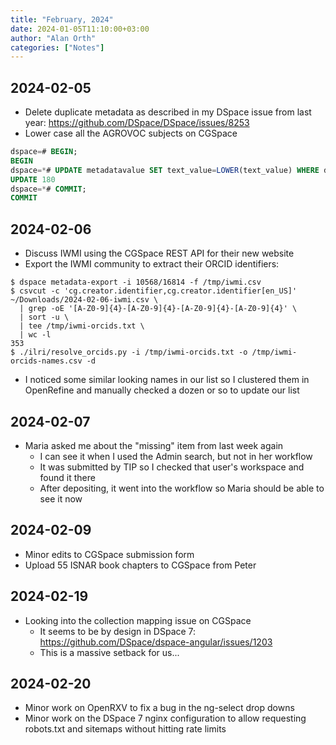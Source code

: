 ```yaml
---
title: "February, 2024"
date: 2024-01-05T11:10:00+03:00
author: "Alan Orth"
categories: ["Notes"]
---
```


## 2024-02-05

- Delete duplicate metadata as described in my DSpace issue from last year: https://github.com/DSpace/DSpace/issues/8253
- Lower case all the AGROVOC subjects on CGSpace

<!--more-->

```sql
dspace=# BEGIN;
BEGIN
dspace=*# UPDATE metadatavalue SET text_value=LOWER(text_value) WHERE dspace_object_id IN (SELECT uuid FROM item) AND metadata_field_id=187 AND text_value ~ '[[:upper:]]';
UPDATE 180
dspace=*# COMMIT;
COMMIT
```

## 2024-02-06

- Discuss IWMI using the CGSpace REST API for their new website
- Export the IWMI community to extract their ORCID identifiers:

```console
$ dspace metadata-export -i 10568/16814 -f /tmp/iwmi.csv
$ csvcut -c 'cg.creator.identifier,cg.creator.identifier[en_US]' ~/Downloads/2024-02-06-iwmi.csv \
  | grep -oE '[A-Z0-9]{4}-[A-Z0-9]{4}-[A-Z0-9]{4}-[A-Z0-9]{4}' \
  | sort -u \
  | tee /tmp/iwmi-orcids.txt \
  | wc -l
353
$ ./ilri/resolve_orcids.py -i /tmp/iwmi-orcids.txt -o /tmp/iwmi-orcids-names.csv -d
```

- I noticed some similar looking names in our list so I clustered them in OpenRefine and manually checked a dozen or so to update our list

## 2024-02-07

- Maria asked me about the "missing" item from last week again
  - I can see it when I used the Admin search, but not in her workflow
  - It was submitted by TIP so I checked that user's workspace and found it there
  - After depositing, it went into the workflow so Maria should be able to see it now

## 2024-02-09

- Minor edits to CGSpace submission form
- Upload 55 ISNAR book chapters to CGSpace from Peter

## 2024-02-19

- Looking into the collection mapping issue on CGSpace
  - It seems to be by design in DSpace 7: https://github.com/DSpace/dspace-angular/issues/1203
  - This is a massive setback for us...

## 2024-02-20

- Minor work on OpenRXV to fix a bug in the ng-select drop downs
- Minor work on the DSpace 7 nginx configuration to allow requesting robots.txt and sitemaps without hitting rate limits

<!-- vim: set sw=2 ts=2: -->
